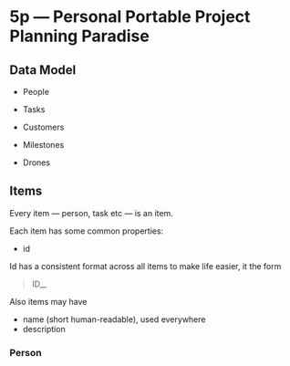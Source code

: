 5p — Personal Portable Project Planning Paradise
================================================

Data Model
----------

+ People
+ Tasks

+ Customers
+ Milestones
+ Drones

## Items

Every item — person, task etc — is an item.

Each item has some common properties:

- id

Id has a consistent format across all items to make life easier, it the form 
> ID\__<timestamp>\__<random>

Also items may have
- name (short human-readable), used everywhere
- description 

### Person






